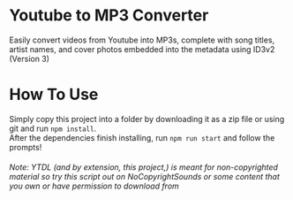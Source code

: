 # Youtube to MP3 Converter
Easily convert videos from Youtube into MP3s, complete with song titles, artist names, and cover photos embedded into the metadata using ID3v2 (Version 3)

# How To Use
Simply copy this project into a folder by downloading it as a zip file or using git and run `npm install`.<br>
After the dependencies finish installing, run `npm run start` and follow the prompts!<br>

###### Note: YTDL (and by extension, this project,) is meant for non-copyrighted material so try this script out on NoCopyrightSounds or some content that you own or have permission to download from